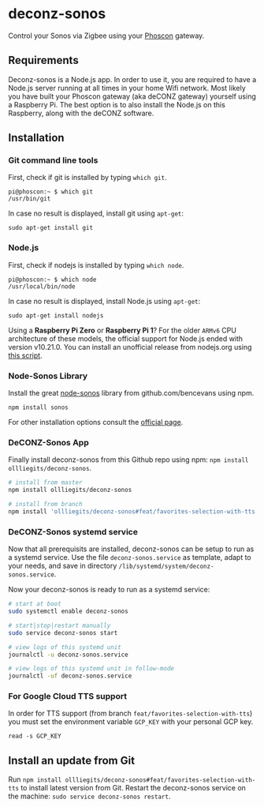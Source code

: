 # deconz-sonos
Control your Sonos via Zigbee using your [Phoscon](https://phoscon.de/) gateway.

## Requirements
Deconz-sonos is a Node.js app. In order to use it, you are required to have a Node.js server running at all times in your home Wifi network. 
Most likely you have built your Phoscon gateway (aka deCONZ gateway) yourself using a Raspberry Pi. The best option is to also install the Node.js on this Raspberry, along with the deCONZ software.

## Installation

### Git command line tools
First, check if git is installed by typing `which git`.

    pi@phoscon:~ $ which git
    /usr/bin/git


In case no result is displayed, install git using `apt-get`:

    sudo apt-get install git


### Node.js
First, check if nodejs is installed by typing `which node`.

    pi@phoscon:~ $ which node
    /usr/local/bin/node


In case no result is displayed, install Node.js using `apt-get`:

    sudo apt-get install nodejs

Using a **Raspberry Pi Zero** or **Raspberry Pi 1**? For the older `ARMv6` CPU architecture of these models, the official support for Node.js ended with version v10.21.0.
You can install an unofficial release from nodejs.org using [this script](https://github.com/ollliegits/nodejs-linux-installer).

### Node-Sonos Library
Install the great [node-sonos](https://github.com/bencevans/node-sonos) library from github.com/bencevans using npm.

    npm install sonos

For other installation options consult the [official page](https://github.com/bencevans/node-sonos#install).

### DeCONZ-Sonos App
Finally install deconz-sonos from this Github repo using npm: `npm install ollliegits/deconz-sonos`.

```sh
# install from master
npm install ollliegits/deconz-sonos

# install from branch
npm install 'ollliegits/deconz-sonos#feat/favorites-selection-with-tts'
```

### DeCONZ-Sonos systemd service

Now that all prerequisits are installed, deconz-sonos can be setup to run as a systemd service. Use the file `deconz-sonos.service` as template, adapt to your needs, and save in directory `/lib/systemd/system/deconz-sonos.service`.

Now your deconz-sonos is ready to run as a systemd service:

```sh
# start at boot
sudo systemctl enable deconz-sonos

# start|stop|restart manually
sudo service deconz-sonos start

# view logs of this systemd unit
journalctl -u deconz-sonos.service

# view logs of this systemd unit in follow-mode
journalctl -uf deconz-sonos.service
```

### For Google Cloud TTS support

In order for TTS support (from branch `feat/favorites-selection-with-tts`) you must set the environment variable `GCP_KEY` with your personal GCP key.
```
read -s GCP_KEY
```

## Install an update from Git

Run `npm install ollliegits/deconz-sonos#feat/favorites-selection-with-tts` to install latest version from Git.
Restart the deconz-sonos service on the machine: `sudo service deconz-sonos restart`.